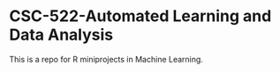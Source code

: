 # CSC-522-Automated Learning and Data Analysis
This is a repo for R miniprojects in Machine Learning.
